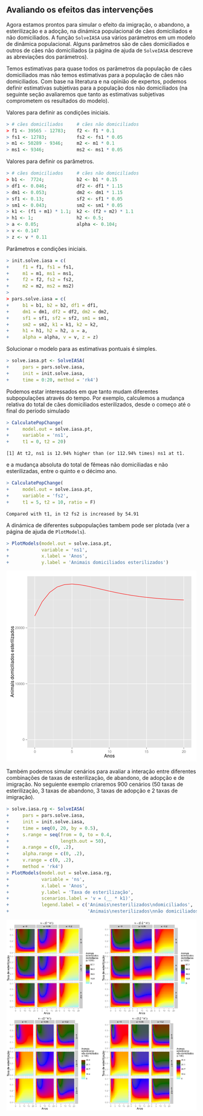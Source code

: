 



## Avaliando os efeitos das intervenções

Agora estamos prontos para simular o efeito da imigração, o abandono, a esterilização e a adoção, na dinámica populacional de cães domiciliados e não domiciliados. A função `SolveIASA` usa vários parámetros em um modelo de dinâmica populacional. Alguns parâmetros são de cães domiciliados e outros de cães não domiciliados (a página de ajuda de `SolveIASA` descreve as abreviações dos parámetros).  

Temos estimativas para quase todos os parâmetros da população de cães domiciliados mas não temos estimativas para a população de cães não domiciliados. Com base na literatura e na opinião de expertos, podemos definir estimativas subjetivas para a população dos não domiciliados (na seguinte seção avaliaremos que tanto as estimativas subjetivas comprometem os resultados do modelo).

Valores para definir as condições iniciais.


```r
> # cães domiciliados     # cães não domiciliados
> f1 <- 39565 - 12783;    f2 <- f1 * 0.1
> fs1 <- 12783;           fs2 <- fs1 * 0.05
> m1 <- 50289 - 9346;     m2 <- m1 * 0.1
> ms1 <- 9346;            ms2 <- ms1 * 0.05
```

Valores para definir os parâmetros.


```r
> # cães domiciliados     # cães não domiciliados
> b1 <-  7724;            b2 <- b1 * 0.15
> df1 <- 0.046;           df2 <- df1 * 1.15
> dm1 <- 0.053;           dm2 <- dm1 * 1.15
> sf1 <- 0.13;            sf2 <- sf1 * 0.05
> sm1 <- 0.043;           sm2 <- sm1 * 0.05
> k1 <- (f1 + m1) * 1.1;  k2 <- (f2 + m2) * 1.1
> h1 <- 1;                h2 <- 0.5;
> a <- 0.05;              alpha <- 0.104;
> v <- 0.147
> z <- v * 0.11
```

Parâmetros e condições iniciais.


```r
> init.solve.iasa = c(
+     f1 = f1, fs1 = fs1,
+     m1 = m1, ms1 = ms1,
+     f2 = f2, fs2 = fs2,
+     m2 = m2, ms2 = ms2)
> 
> pars.solve.iasa = c(
+     b1 = b1, b2 = b2, df1 = df1,
+     dm1 = dm1, df2 = df2, dm2 = dm2,
+     sf1 = sf1, sf2 = sf2, sm1 = sm1,
+     sm2 = sm2, k1 = k1, k2 = k2,
+     h1 = h1, h2 = h2, a = a,
+     alpha = alpha, v = v, z = z)
```

Solucionar o modelo para as estimativas pontuais é simples.


```r
> solve.iasa.pt <- SolveIASA(
+     pars = pars.solve.iasa,
+     init = init.solve.iasa,
+     time = 0:20, method = 'rk4')
```

Podemos estar interessados em que tanto mudam diferentes subpopulações através do tempo. Por exemplo, calculemos a mudança relativa do total de cães domiciliados esterilizados, desde o começo até o final do período simulado


```r
> CalculatePopChange(
+     model.out = solve.iasa.pt,
+     variable = 'ns1',
+     t1 = 0, t2 = 20)
```

```
[1] At t2, ns1 is 12.94% higher than (or 112.94% times) ns1 at t1.
```

e a mudança absoluta do total de fêmeas não domiciliadas e não esterilizadas, entre o quinto e o décimo ano.


```r
> CalculatePopChange(
+     model.out = solve.iasa.pt,
+     variable = 'fs2',
+     t1 = 5, t2 = 10, ratio = F)
```

```
Compared with t1, in t2 fs2 is increased by 54.91
```

A dinámica de diferentes subpopulações tambem pode ser plotada (ver a página de ajuda de `PlotModels`).


```r
> PlotModels(model.out = solve.iasa.pt,
+            variable = 'ns1',
+            x.label = 'Anos',
+            y.label = 'Animais domiciliados esterilizados')
```

![plot of chunk point_estimates_simulation](figures/point_estimates_simulation-1.png) 

Também podemos simular cenários para avaliar a interação entre diferentes combinações de taxas de esterilização, de abandono, de adopção e de imigração. No seguiente exemplo criaremos 900 cenários (50 taxas de esterilização, 3 taxas de abandono, 3 taxas de adopção e 2 taxas de imigração).


```r
> solve.iasa.rg <- SolveIASA(
+     pars = pars.solve.iasa,
+     init = init.solve.iasa,
+     time = seq(0, 20, by = 0.5),
+     s.range = seq(from = 0, to = 0.4,
+                   length.out = 50),
+     a.range = c(0, .2),
+     alpha.range = c(0, .2),
+     v.range = c(0, .2),
+     method = 'rk4')
> PlotModels(model.out = solve.iasa.rg,
+            variable = 'ns',
+            x.label = 'Anos',
+            y.label = 'Taxa de esterilização',
+            scenarios.label = 'v = (__ * k1)',
+            legend.label = c('Animais\nesterilizados\ndomiciliados',
+                             'Animais\nesterilizados\nnão domiciliados'))
```

![plot of chunk scenarios](figures/scenarios-1.png) 
